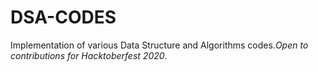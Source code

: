 # DSA-CODES
Implementation of various Data Structure and Algorithms codes.*Open to contributions for Hacktoberfest 2020*.
